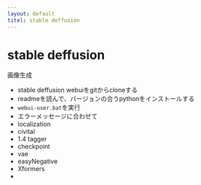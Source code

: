 ```yaml
---
layout: default
titel: stable deffusion
---
```


# stable deffusion
画像生成
- stable deffusion webuiをgitからcloneする
- readmeを読んで、バージョンの合うpythonをインストールする
- `webui-user.bat`を実行
- エラーメッセージに合わせて
- localization
- civital
- 1.4 tagger
- checkpoint
- vae
- easyNegative
- Xformers
- 
